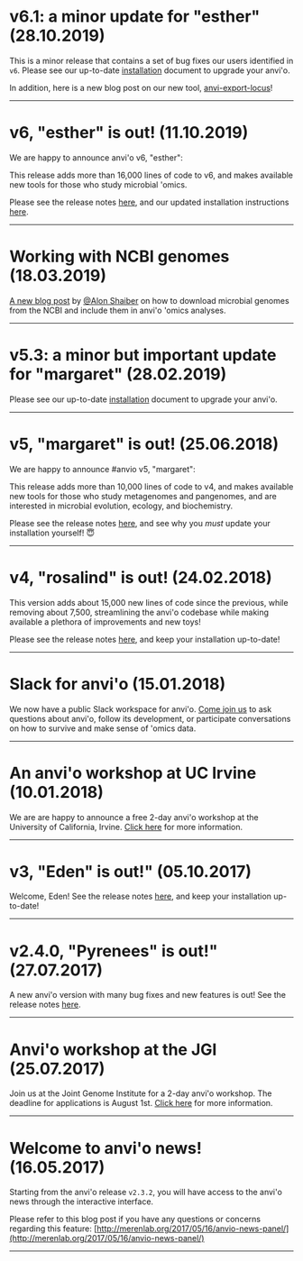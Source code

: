 # v6.1: a minor update for "esther" (28.10.2019) #
This is a minor release that contains a set of bug fixes our users identified in `v6`. Please see our up-to-date [installation](http://merenlab.org/2016/06/26/installation-v2/) document to upgrade your anvi'o.

In addition, here is a new blog post on our new tool, [anvi-export-locus](http://merenlab.org/2019/10/17/export-locus/)!
***

# v6, "esther" is out! (11.10.2019) #
We are happy to announce anvi'o v6, "esther":

This release adds more than 16,000 lines of code to v6, and makes available new tools for those who study microbial 'omics.

Please see the release notes [here](https://github.com/merenlab/anvio/releases/tag/v6), and our updated installation instructions [here](http://merenlab.org/install-anvio).
***

# Working with NCBI genomes (18.03.2019) #
[A new blog post](http://merenlab.org/2019/03/14/ncbi-genome-download-magic/) by [@Alon Shaiber](https://twitter.com/alon_shaiber) on how to download microbial genomes from the NCBI and include them in anvi'o 'omics analyses.
***

# v5.3: a minor but important update for "margaret" (28.02.2019) #
Please see our up-to-date [installation](http://merenlab.org/2016/06/26/installation-v2/) document to upgrade your anvi'o.
***

# v5, "margaret" is out! (25.06.2018) #
We are happy to announce #anvio v5, "margaret":

This release adds more than 10,000 lines of code to v4, and makes available new tools for those who study metagenomes and pangenomes, and are interested in microbial evolution, ecology, and biochemistry.

Please see the release notes [here](https://github.com/merenlab/anvio/releases/tag/v5), and see why you _must_ update your installation yourself! 😇
***

# v4, "rosalind" is out! (24.02.2018) #
This version adds about 15,000 new lines of code since the previous, while removing about 7,500, streamlining the anvi'o codebase while making available a plethora of improvements and new toys!

Please see the release notes [here](https://github.com/merenlab/anvio/releases/tag/v4), and keep your installation up-to-date!
***

# Slack for anvi'o (15.01.2018) #
We now have a public Slack workspace for anvi'o. [Come join us](https://slackin-ezbpfhwsmh.now.sh/) to ask questions about anvi'o, follow its development, or participate conversations on how to survive and make sense of 'omics data.
***

# An anvi'o workshop at UC Irvine (10.01.2018) #
We are are happy to announce a free 2-day anvi'o workshop at the University of California, Irvine. [Click here](http://merenlab.org/2017/12/25/anvio-workshop-at-uc-irvine/) for more information.
***

# v3, "Eden" is out!" (05.10.2017) #
Welcome, Eden! See the release notes [here](https://github.com/merenlab/anvio/releases/tag/v3), and keep your installation up-to-date!
***

# v2.4.0, "Pyrenees" is out!" (27.07.2017) #
A new anvi'o version with many bug fixes and new features is out! See the release notes [here](https://github.com/merenlab/anvio/releases/tag/v2.4.0).
***

# Anvi'o workshop at the JGI (25.07.2017) #
Join us at the Joint Genome Institute for a 2-day anvi'o workshop. The deadline for applications is August 1st. [Click here](http://merenlab.org/2017/05/17/anvio-workshop-at-jgi/) for more information.
***

# Welcome to anvi'o news! (16.05.2017) #
Starting from the anvi'o release `v2.3.2`, you will have access to the anvi'o news through the interactive interface.

Please refer to this blog post if you have any questions or concerns regarding this feature: [http://merenlab.org/2017/05/16/anvio-news-panel/](http://merenlab.org/2017/05/16/anvio-news-panel/)
***
